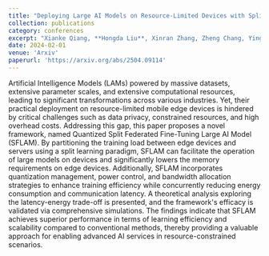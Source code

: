 ```yaml
---
title: "Deploying Large AI Models on Resource-Limited Devices with Split Federated Learning"
collection: publications
category: conferences
excerpt: "Xianke Qiang, **Hongda Liu**, Xinran Zhang, Zheng Chang, Ying-Chang Liang<br />**<font color=red>Arxiv 2024</font>**<br/><img src='/images/SFLAM.png'>"
date: 2024-02-01
venue: 'Arxiv'
paperurl: 'https://arxiv.org/abs/2504.09114'
---
```

Artificial Intelligence Models (LAMs) powered by massive datasets, extensive parameter scales, and extensive computational resources, leading to significant transformations across various industries. Yet, their practical deployment on resource-limited mobile edge devices is hindered by critical challenges such as data privacy, constrained resources, and high  overhead costs. Addressing this gap, this paper proposes a novel framework, named Quantized Split Federated Fine-Tuning Large AI Model (SFLAM). By partitioning the training load between edge devices and servers using a split learning paradigm, SFLAM can facilitate the operation of large models on devices and significantly lowers the memory requirements on edge devices. Additionally, SFLAM incorporates quantization management, power control, and bandwidth allocation strategies to enhance training efficiency while concurrently reducing energy consumption and communication latency. A theoretical analysis exploring the latency-energy trade-off is presented, and the framework's efficacy is validated via comprehensive simulations. The findings indicate that SFLAM achieves superior performance in terms of learning efficiency and scalability compared to conventional methods, thereby providing a valuable approach for enabling advanced AI services in resource-constrained scenarios.

